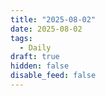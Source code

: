 ```yaml
---
title: "2025-08-02"
date: 2025-08-02
tags:
  - Daily
draft: true
hidden: false
disable_feed: false
---
```


